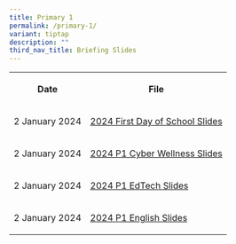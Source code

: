 ```yaml
---
title: Primary 1
permalink: /primary-1/
variant: tiptap
description: ""
third_nav_title: Briefing Slides
---
```

<table>
<tbody>
<tr>
<th rowspan="1" colspan="1">
<p>Date</p>
</th>
<th rowspan="1" colspan="1">
<p>File</p>
</th>
</tr>
<tr>
<td rowspan="1" colspan="1">
<p>2 January 2024</p>
</td>
<td rowspan="1" colspan="1">
<p><a href="https://for.edu.sg/2024firstdayofschoolp1" rel="noopener noreferrer nofollow" target="_blank">2024 First Day of School Slides</a>
</p>
</td>
</tr>
<tr>
<td rowspan="1" colspan="1">
<p>2 January 2024</p>
</td>
<td rowspan="1" colspan="1">
<p><a href="/files/2024 P1 First day of school/2024_Cyber_Wellness_Talk_for_P1_Parents.pdf" rel="noopener noreferrer nofollow" target="_blank">2024 P1 Cyber Wellness Slides</a>
</p>
</td>
</tr>
<tr>
<td rowspan="1" colspan="1">
<p>2 January 2024</p>
</td>
<td rowspan="1" colspan="1">
<p><a href="/files/2024 P1 First day of school/2024_P1_Orientation_EdTech__MPS.pdf" rel="noopener noreferrer nofollow" target="_blank">2024 P1 EdTech Slides</a>
</p>
</td>
</tr>
<tr>
<td rowspan="1" colspan="1">
<p>2 January 2024</p>
</td>
<td rowspan="1" colspan="1">
<p><a href="/files/2024 P1 First day of school/2024_P1_Day_1_Briefing__EL__.pdf" rel="noopener noreferrer nofollow" target="_blank">2024 P1 English Slides</a>
</p>
</td>
</tr>
</tbody>
</table>
<p></p>